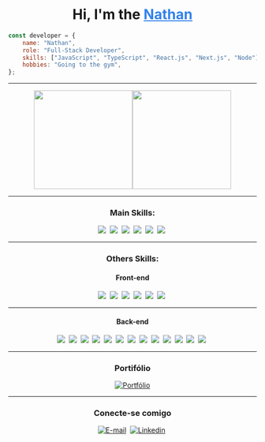 <h1 align="center"> Hi, I'm the <a href="#" style="color: #3382ed">Nathan</a></h1>

~~~javascript
const developer = {
  	name: "Nathan",
  	role: "Full-Stack Developer",
  	skills: ["JavaScript", "TypeScript", "React.js", "Next.js", "Node"],
  	hobbies: "Going to the gym",
};	
~~~

<p align="center">

</p>

<hr/>

<div align="center">

<img height="200em" src="https://github-readme-stats.vercel.app/api?username=nathanmota-dev&show_icons=true&hide_border=true&&count_private=true&include_all_commits=true&theme=transparent" /><img height="200em" src="https://github-readme-stats.vercel.app/api/top-langs/?username=nathanmota-dev&exclude_repo=KNN-Image-Classification&show_icons=true&hide_border=true&layout=compact&langs_count=10&theme=transparent&title_color=#000000&icon_color=#007bff" />

<div align="center">

<hr/>

### Main Skills:

<img src="https://img.shields.io/badge/-JavaScript-0D1117?style=for-the-badge&logo=javascript&labelColor=0D1117">&nbsp;
  <img src="https://img.shields.io/badge/-TypeScript-0D1117?style=for-the-badge&logo=typescript&labelColor=0D1117">&nbsp;
<img src="https://img.shields.io/badge/-React-0D1117?style=for-the-badge&logo=react&labelColor=0D1117">&nbsp;
<img src="https://img.shields.io/badge/-Next.js-0D1117?style=for-the-badge&logo=next.js&labelColor=0D1117">&nbsp;
<img src="https://img.shields.io/badge/-Node.js-0D1117?style=for-the-badge&logo=node.js&labelColor=0D1117">&nbsp;
<img src="https://img.shields.io/badge/-Tailwind_CSS-0D1117?style=for-the-badge&logo=tailwind-css&labelColor=0D1117">&nbsp;
<hr/>

<div align="center">

### Others Skills:

#### Front-end
<p>
  <img src="https://img.shields.io/badge/-HTML5-0D1117?style=for-the-badge&logo=html5&labelColor=0D1117">&nbsp;
  <img src="https://img.shields.io/badge/-CSS3-0D1117?style=for-the-badge&logo=css3&logoColor=1572B6&labelColor=0D1117">&nbsp;
  <img src="https://img.shields.io/badge/-Styled_Components-0D1117?style=for-the-badge&logo=styled-components&labelColor=0D1117">&nbsp;
  <img src="https://img.shields.io/badge/-Sass-0D1117?style=for-the-badge&logo=sass&labelColor=0D1117">&nbsp;
  <img src="https://img.shields.io/badge/-Bootstrap-0D1117?style=for-the-badge&logo=bootstrap&labelColor=0D1117">&nbsp;
  <img src="https://img.shields.io/badge/-Shadcn/UI-0D1117?style=for-the-badge&logo=shadcn&labelColor=0D1117">&nbsp;
</p>

<hr/>

#### Back-end
<p>
<img src="https://img.shields.io/badge/-PHP-0D1117?style=for-the-badge&logo=php&labelColor=0D1117">&nbsp;
  <img src="https://img.shields.io/badge/-Python-0D1117?style=for-the-badge&logo=python&labelColor=0D1117">&nbsp;
    <img src="https://img.shields.io/badge/-Java-0D1117?style=for-the-badge&logo=java&labelColor=0D1117">&nbsp;
  <img src="https://img.shields.io/badge/-Express.js-0D1117?style=for-the-badge&logo=express&labelColor=0D1117">&nbsp;
  <img src="https://img.shields.io/badge/-Fastify-0D1117?style=for-the-badge&logo=fastify&labelColor=0D1117">&nbsp;
  <img src="https://img.shields.io/badge/-MySQL-0D1117?style=for-the-badge&logo=mysql&labelColor=0D1117">&nbsp;
  <img src="https://img.shields.io/badge/-PostgreSQL-0D1117?style=for-the-badge&logo=postgresql&labelColor=0D1117">&nbsp;
  <img src="https://img.shields.io/badge/-MongoDB-0D1117?style=for-the-badge&logo=mongodb&labelColor=0D1117">&nbsp;
  <img src="https://img.shields.io/badge/-Prisma-0D1117?style=for-the-badge&logo=prisma&labelColor=0D1117">&nbsp;
  <img src="https://img.shields.io/badge/-Docker-0D1117?style=for-the-badge&logo=docker&labelColor=0D1117">&nbsp;
 <img src="https://img.shields.io/badge/-FastAPI-0D1117?style=for-the-badge&logo=fastapi&labelColor=0D1117">&nbsp;
  <img src="https://img.shields.io/badge/-Spring_Boot-0D1117?style=for-the-badge&logo=springboot&labelColor=0D1117">&nbsp;
  <img src="https://img.shields.io/badge/-Hibernate-0D1117?style=for-the-badge&logo=hibernate&labelColor=0D1117">&nbsp;
</p>

</div>

<hr/>

### Portifólio

[![Portfólio](https://img.shields.io/badge/-Portfólio-000?style=for-the-badge&logo=About.me&logoColor=white)](https://nathanmota-portifolio.vercel.app/pt)

<hr/>

### Conecte-se comigo

[![E-mail](https://img.shields.io/badge/-Email-000?style=for-the-badge&logo=microsoft-outlook&logoColor=white)](mailto:nathansmota@gmail.com)&nbsp; [![Linkedin](https://img.shields.io/badge/-LinkedIn-%230077B5?style=for-the-badge&logo=linkedin&logoColor=white)](https://www.linkedin.com/in/nathansmota/)&nbsp; 
